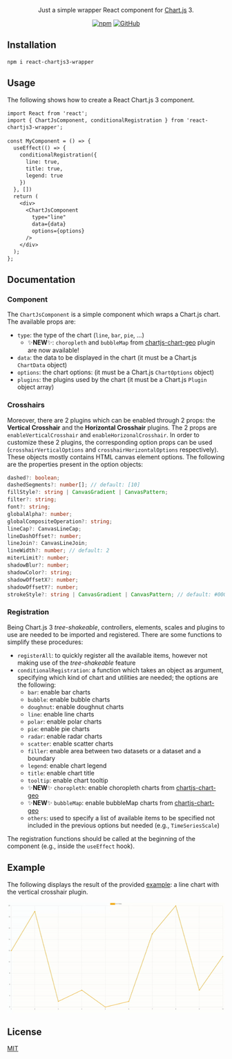 <p align="center">
  Just a simple wrapper React component for <a href="https://www.chartjs.org/">Chart.js</a> 3.
</p>

<p align="center">
  <a href="https://www.npmjs.com/package/react-chartjs3-wrapper"><img alt="npm" src="https://img.shields.io/npm/v/react-chartjs3-wrapper"></a>
  <a href="https://github.com/roxennnn/react-chartjs3-wrapper/blob/master/LICENSE"><img alt="GitHub" src="https://img.shields.io/github/license/roxennnn/react-chartjs3-wrapper"></a>
</p>

## Installation
```npm
npm i react-chartjs3-wrapper
```

## Usage
The following shows how to create a React Chart.js 3 component.
```tsx
import React from 'react';
import { ChartJsComponent, conditionalRegistration } from 'react-chartjs3-wrapper';

const MyComponent = () => {
  useEffect(() => {
    conditionalRegistration({
      line: true,
      title: true,
      legend: true
    })
  }, [])
  return (
    <div>
      <ChartJsComponent
        type="line"
        data={data}
        options={options}
      />
    </div>
  );
};
```

## Documentation
### Component
The `ChartJsComponent` is a simple component which wraps a Chart.js chart. The available props are:
* `type`: the type of the chart (`line`, `bar`, `pie`, ...)
  * ✨**NEW**✨: `choropleth` and `bubbleMap` from [chartjs-chart-geo](https://github.com/sgratzl/chartjs-chart-geo) plugin are now available!
* `data`: the data to be displayed in the chart (it must be a Chart.js `ChartData` object)
* `options`: the chart options: (it must be a Chart.js `ChartOptions` object)
* `plugins`: the plugins used by the chart (it must be a Chart.js `Plugin` object array)

### Crosshairs
Moreover, there are 2 plugins which can be enabled through 2 props: the **Vertical Crosshair** and the **Horizontal Crosshair** plugins. The 2 props are `enableVerticalCrosshair` and `enableHorizonalCrosshair`. In order to customize these 2 plugins, the corresponding option props can be used (`crosshairVerticalOptions` and `crosshairHorizontalOptions` respectively). These objects mostly contains HTML canvas element options. The following are the properties present in the option objects:
```ts
dashed?: boolean;
dashedSegments?: number[]; // default: [10]
fillStyle?: string | CanvasGradient | CanvasPattern;
filter?: string;
font?: string;
globalAlpha?: number;
globalCompositeOperation?: string;
lineCap?: CanvasLineCap;
lineDashOffset?: number;
lineJoin?: CanvasLineJoin;
lineWidth?: number; // default: 2
miterLimit?: number;
shadowBlur?: number;
shadowColor?: string;
shadowOffsetX?: number;
shadowOffsetY?: number;
strokeStyle?: string | CanvasGradient | CanvasPattern; // default: #000000
```

### Registration
Being Chart.js 3 *tree-shakeable*, controllers, elements, scales and plugins to use are needed to be imported and registered. There are some functions to simplify these procedures:
* `registerAll`: to quickly register all the available items, however not making use of the *tree-shakeable* feature
* `conditionalRegistration`: a function which takes an object as argument, specifying which kind of chart and utilities are needed; the options are the following:
  * `bar`: enable bar charts
  * `bubble`: enable bubble charts
  * `doughnut`: enable doughnut charts 
  * `line`: enable line charts 
  * `polar`: enable polar charts 
  * `pie`: enable pie charts 
  * `radar`: enable radar charts 
  * `scatter`: enable scatter charts 
  * `filler`: enable area between two datasets or a dataset and a boundary
  * `legend`: enable chart legend
  * `title`: enable chart title
  * `tooltip`: enable chart tooltip
  * ✨**NEW**✨ `choropleth`: enable choropleth charts from [chartjs-chart-geo](https://github.com/sgratzl/chartjs-chart-geo)
  * ✨**NEW**✨ `bubbleMap`: enable bubbleMap charts from [chartjs-chart-geo](https://github.com/sgratzl/chartjs-chart-geo)
  * `others`: used to specify a list of available items to be specified not included in the previous options but needed (e.g.,  `TimeSeriesScale`) 

The registration functions should be called at the beginning of the component (e.g., inside the `useEffect` hook).

## Example
The following displays the result of the provided [example](https://github.com/roxennnn/react-chartjs3-wrapper/tree/master/example): a line chart with the vertical crosshair plugin.

![example](./example/example.gif)

## License
[MIT](https://github.com/roxennnn/react-chartjs3-wrapper/blob/master/LICENSE)
